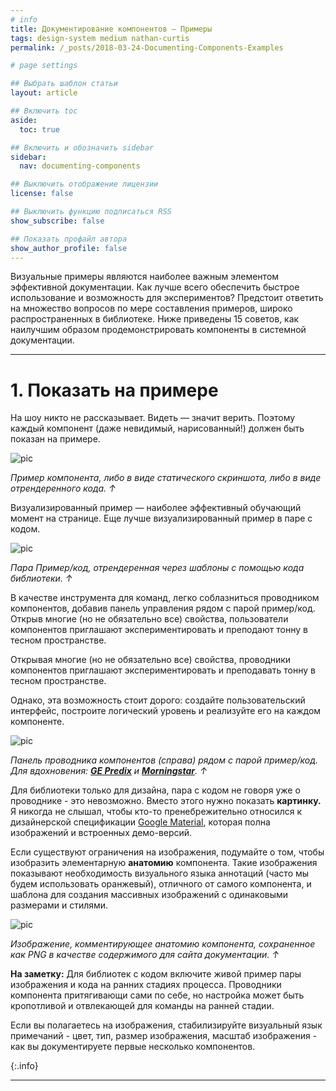 ```yaml
---
# info
title: Документирование компонентов — Примеры
tags: design-system medium nathan-curtis
permalink: /_posts/2018-03-24-Documenting-Components-Examples

# page settings

## Выбрать шаблон статьи
layout: article

## Включить toc
aside:
  toc: true

## Включить и обозначить sidebar
sidebar:
  nav: documenting-components

## Выключить отображение лицензии
license: false

## Выключить функцию подписаться RSS
show_subscribe: false

## Показать профайл автора
show_author_profile: false
---
```


Визуальные примеры являются наиболее важным элементом эффективной документации. Как лучше всего обеспечить быстрое использование и возможность для экспериментов? Предстоит ответить на множество вопросов по мере составления примеров, широко распространенных в библиотеке. Ниже приведены 15 советов, как наилучшим образом продемонстрировать компоненты в системной документации.

---

# 1. Показать на примере

На шоу никто не рассказывает. Видеть — значит верить. Поэтому каждый компонент (даже невидимый, нарисованный!) должен быть показан на примере.

![pic](https://user-images.githubusercontent.com/14002721/91866236-f5123d80-ec7a-11ea-984a-f0ab96f307ae.png)

*Пример компонента, либо в виде статического скриншота, либо в виде отрендеренного кода. ↑*

Визуализированный пример — наиболее эффективный обучающий момент на странице. Еще лучше визуализированный пример в паре с кодом.

![pic](https://user-images.githubusercontent.com/14002721/91866237-f5aad400-ec7a-11ea-9320-6596eb473c66.png)

*Пара Пример/код, отрендеренная через шаблоны с помощью кода библиотеки. ↑*

В качестве инструмента для команд, легко соблазниться проводником компонентов, добавив панель управления рядом с парой пример/код. Открыв многие (но не обязательно все) свойства, пользователи компонентов приглашают экспериментировать и преподают тонну в тесном пространстве. 

Открывая многие (но не обязательно все) свойства, проводники компонентов приглашают экспериментировать и преподавать тонну в тесном пространстве.

Однако, эта возможность стоит дорого: создайте пользовательский интерфейс, построите логический уровень и реализуйте его на каждом компоненте.



![pic](https://user-images.githubusercontent.com/14002721/91866242-f6dc0100-ec7a-11ea-9c4c-d00bf3932b54.png)

*Панель проводника компонентов (справа) рядом с парой  пример/код. Для вдохновения: [**GE Predix**](https://www.predix-ui.com/#/elements/px-heatmap-grid) и [**Morningstar**](http://designsystem.morningstar.com/charts/horizontal-bar.html). ↑*

Для библиотеки только для дизайна, пара с кодом не говоря уже о проводнике - это невозможно. Вместо этого нужно показать **картинку.** Я никогда не слышал, чтобы кто-то пренебрежительно относился к дизайнерской спецификации [Google Material](http://material.google.com/), которая полна изображений и встроенных демо-версий.

Если существуют ограничения на изображения, подумайте о том, чтобы изобразить элементарную **анатомию** компонента. Такие изображения показывают необходимость визуального языка аннотаций (часто мы будем использовать оранжевый), отличного от самого компонента, и шаблона для создания массивных изображений с одинаковыми размерами и стилями.

![pic](https://user-images.githubusercontent.com/14002721/91866244-f7749780-ec7a-11ea-9e39-ad5e5bc9d645.png)

*Изображение, комментирующее анатомию компонента, сохраненное как PNG в качестве содержимого для сайта документации. ↑*



**На заметку:** Для библиотек с кодом включите живой пример пары изображения и кода на ранних стадиях процесса. Проводники компонента притягивающи сами по себе, но настройка может быть кропотливой и отвлекающей для команды на ранней стадии.

Если вы полагаетесь на изображения, стабилизируйте визуальный язык примечаний - цвет, тип, размер изображения, масштаб изображения - как вы документируете первые несколько компонентов.

{:.info}

---

